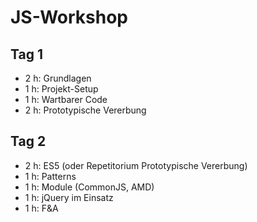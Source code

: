 # JS-Workshop
## Tag 1
* 2 h: Grundlagen
* 1 h: Projekt-Setup
* 1 h: Wartbarer Code 
* 2 h: Prototypische Vererbung

## Tag 2
* 2 h: ES5 (oder Repetitorium Prototypische Vererbung)
* 1 h: Patterns
* 1 h: Module (CommonJS, AMD)
* 1 h: jQuery im Einsatz
* 1 h: F&A

